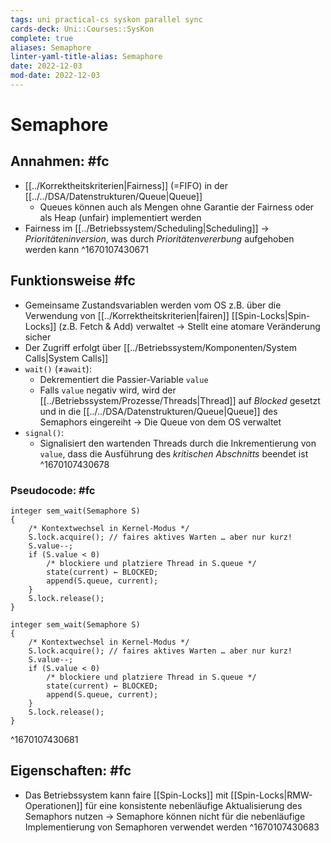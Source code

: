 ```yaml
---
tags: uni practical-cs syskon parallel sync
cards-deck: Uni::Courses::SysKon
complete: true
aliases: Semaphore
linter-yaml-title-alias: Semaphore
date: 2022-12-03
mod-date: 2022-12-03
---
```


# Semaphore

## Annahmen: #fc
- [[../Korrektheitskriterien|Fairness]] (=FIFO) in der [[../../DSA/Datenstrukturen/Queue|Queue]]
	- Queues können auch als Mengen ohne Garantie der Fairness oder als Heap (unfair) implementiert werden
- Fairness im [[../Betriebssystem/Scheduling|Scheduling]]
	-> *Prioritäteninversion*, was durch *Prioritätenvererbung* aufgehoben werden kann
^1670107430671

## Funktionsweise #fc
- Gemeinsame Zustandsvariablen werden vom OS z.B. über die Verwendung von [[../Korrektheitskriterien|fairen]] [[Spin-Locks|Spin-Locks]] (z.B. Fetch & Add) verwaltet
	-> Stellt eine atomare Veränderung sicher
- Der Zugriff erfolgt über [[../Betriebssystem/Komponenten/System Calls|System Calls]]
- `wait()` ($\neq$`await`):
	- Dekrementiert die Passier-Variable `value`
	- Falls `value` negativ wird, wird der [[../Betriebssystem/Prozesse/Threads|Thread]] auf *Blocked* gesetzt und in die [[../../DSA/Datenstrukturen/Queue|Queue]] des Semaphors eingereiht
		-> Die Queue von dem OS verwaltet
- `signal()`:
	- Signalisiert den wartenden Threads durch die Inkrementierung von `value`, dass die Ausführung des *kritischen Abschnitts* beendet ist
^1670107430678

### Pseudocode: #fc
```
integer sem_wait(Semaphore S)
{
	/* Kontextwechsel in Kernel-Modus */
	S.lock.acquire(); // faires aktives Warten … aber nur kurz!
	S.value--;
	if (S.value < 0)
		/* blockiere und platziere Thread in S.queue */
		state(current) ← BLOCKED;
		append(S.queue, current);
	}
	S.lock.release();
}
```
```
integer sem_wait(Semaphore S)
{
	/* Kontextwechsel in Kernel-Modus */
	S.lock.acquire(); // faires aktives Warten … aber nur kurz!
	S.value--;
	if (S.value < 0)
		/* blockiere und platziere Thread in S.queue */
		state(current) ← BLOCKED;
		append(S.queue, current);
	}
	S.lock.release();
}
```
^1670107430681

## Eigenschaften: #fc
- Das Betriebssystem kann faire [[Spin-Locks]] mit [[Spin-Locks|RMW-Operationen]] für eine konsistente nebenläufige Aktualisierung des Semaphors nutzen
	-> Semaphore können nicht für die nebenläufige Implementierung von Semaphoren verwendet werden
^1670107430683

